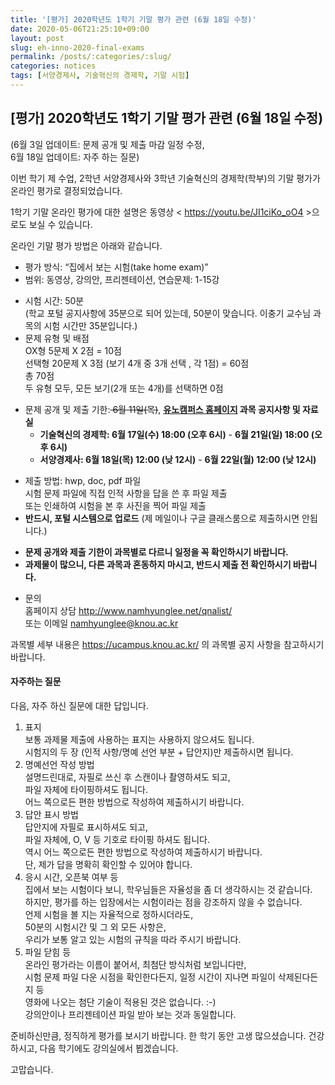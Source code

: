 ```yaml
---
title: '[평가] 2020학년도 1학기 기말 평가 관련 (6월 18일 수정)'
date: 2020-05-06T21:25:10+09:00
layout: post
slug: eh-inno-2020-final-exams
permalink: /posts/:categories/:slug/
categories: notices
tags: [서양경제사, 기술혁신의 경제학, 기말 시험]
---
```

## [평가] 2020학년도 1학기 기말 평가 관련 (6월 18일 수정)

<!-- wp:paragraph -->
<p>(6월 3일 업데이트: 문제 공개 및 제출 마감 일정 수정,  <br>6월 18일 업데이트: 자주 하는 질문)</p>
<!-- /wp:paragraph -->

<!-- wp:paragraph -->
<p>이번 학기 제 수업, 2학년 서양경제사와 3학년 기술혁신의 경제학(학부)의 기말 평가가 온라인 평가로 결정되었습니다.</p>
<!-- /wp:paragraph -->

<!-- wp:paragraph -->
<p>1학기 기말 온라인 평가에 대한 설명은 동영상 &lt; <a href="https://youtu.be/JI1ciKo_oO4" target="_blank" rel="noreferrer noopener">https://youtu.be/JI1ciKo_oO4</a> &gt;으로도 보실 수 있습니다.</p>
<!-- /wp:paragraph -->

<!-- wp:paragraph -->
<p>온라인 기말 평가 방법은 아래와 같습니다.</p>
<!-- /wp:paragraph -->

<!-- wp:list -->
<ul><li>평가 방식: “집에서 보는 시험(take home exam)”</li><li>범위: 동영상, 강의안, 프리젠테이션, 연습문제: 1-15강</li></ul>
<!-- /wp:list -->

<!-- wp:list -->
<ul><li>시험 시간: 50분<br>(학교 포털 공지사항에 35분으로 되어 있는데, 50분이 맞습니다. 이충기 교수님 과목의 시험 시간만 35분입니다.)</li><li>문제 유형 및 배점<br>OX형 5문제 X 2점 = 10점<br>선택형 20문제 X 3점 (보기 4개 중 3개 선택 , 각 1점) = 60점<br>총 70점<br>두 유형 모두, 모든 보기(2개 또는 4개)를 선택하면 0점</li></ul>
<!-- /wp:list -->

<!-- wp:list -->
<ul><li>문제 공개 및 제출 기한:<s> 6월 11일(목)</s>, <strong><a rel="noreferrer noopener" href="https://ucampus.knou.ac.kr/" target="_blank">유노캠퍼스 홈페이지</a> 과목 공지사항 및 자료실</strong><ul><li><strong>기술혁신의 경제학: 6월 17일(수) 18:00 (오후 6시)</strong> - <strong>6월 21일(일) 18:00 (오후 6시)</strong></li><li><strong>서양경제사: 6월 18일(목) 12:00 (낮 12시)</strong> - <strong>6월 22일(월) 12:00 (낮 12시)</strong></li></ul></li></ul>
<!-- /wp:list -->

<!-- wp:list -->
<ul><li>제출 방법: hwp, doc, pdf 파일<br>시험 문제 파일에 직접 인적 사항을 답을 쓴 후 파일 제출<br>또는 인쇄하여 시험을 본 후 사진을 찍어 파일 제출</li><li><strong>반드시, 포털 시스템으로 업로드</strong> (제 메일이나 구글 클래스룸으로 제출하시면 안됩니다.)</li></ul>
<!-- /wp:list -->

<!-- wp:list -->
<ul><li><strong>문제 공개와 제출 기한이 과목별로 다르니 일정을 꼭 확인하시기 바랍니다.</strong></li><li><strong>과제물이 많으니, 다른 과목과 혼동하지 마시고, 반드시 제출 전 확인하시기 바랍니다.</strong></li></ul>
<!-- /wp:list -->

<!-- wp:list -->
<ul><li>문의<br>홈페이지 상담 <a href="http://www.namhyunglee.net/qnalist/" target="_blank" rel="noreferrer noopener">http://www.namhyunglee.net/qnalist/</a><br>또는 이메일 <a rel="noreferrer noopener" href="mailto:namhyunglee@knou.ac.kr" target="_blank">namhyunglee@knou.ac.kr</a></li></ul>
<!-- /wp:list -->

<!-- wp:paragraph -->
<p>과목별 세부 내용은 <a href="https://ucampus.knou.ac.kr/">https://ucampus.knou.ac.kr/</a> 의 과목별 공지 사항을 참고하시기 바랍니다.</p>
<!-- /wp:paragraph -->

<!-- wp:heading {"level":4} -->
<h4>자주하는 질문</h4>
<!-- /wp:heading -->

<!-- wp:paragraph -->
<p>다음, 자주 하신 질문에 대한 답입니다.</p>
<!-- /wp:paragraph -->

<!-- wp:list {"ordered":true} -->
<ol><li>표지<br>보통 과제물 제출에 사용하는 표지는 사용하지 않으셔도 됩니다.<br>시험지의 두 장 (인적 사항/명예 선언 부분 + 답안지)만 제출하시면 됩니다.<br></li><li>명예선언 작성 방법<br>설명드린대로, 자필로 쓰신 후 스캔이나 촬영하셔도 되고,<br>파일 자체에 타이핑하셔도 됩니다.<br>어느 쪽으로든 편한 방법으로 작성하여 제출하시기 바랍니다.<br></li><li>답안 표시 방법<br>답안지에 자필로 표시하셔도 되고,<br>파일 자체에, O, V 등 기호로 타이핑 하셔도 됩니다.<br>역시 어느 쪽으로든 편한 방법으로 작성하여 제출하시기 바랍니다.<br>단, 제가 답을 명확히 확인할 수 있어야 합니다.<br></li><li>응시 시간, 오픈북 여부 등<br>집에서 보는 시험이다 보니, 학우님들은 자율성을 좀 더 생각하시는 것 같습니다.<br>하지만, 평가를 하는 입장에서는 시험이라는 점을 강조하지 않을 수 없습니다.<br>언제 시험을 볼 지는 자율적으로 정하시더라도,<br>50분의 시험시간 및 그 외 모든 사항은,<br>우리가 보통 알고 있는 시험의 규칙을 따라 주시기 바랍니다.<br></li><li>파일 닫힘 등<br>온라인 평가라는 이름이 붙어서, 최첨단 방식처럼 보입니다만,<br>시험 문제 파일 다운 시점을 확인한다든지, 일정 시간이 지나면 파일이 삭제된다든 지 등<br>영화에 나오는 첨단 기술이 적용된 것은 없습니다. :-)<br>강의안이나 프리젠테이션 파일 받아 보는 것과 동일합니다.</li></ol>
<!-- /wp:list -->

<!-- wp:paragraph -->
<p>준비하신만큼, 정직하게 평가를 보시기 바랍니다. 한 학기 동안 고생 많으셨습니다. 건강하시고, 다음 학기에도 강의실에서 뵙겠습니다.</p>
<!-- /wp:paragraph -->

<!-- wp:paragraph -->
<p>고맙습니다.</p>
<!-- /wp:paragraph -->
